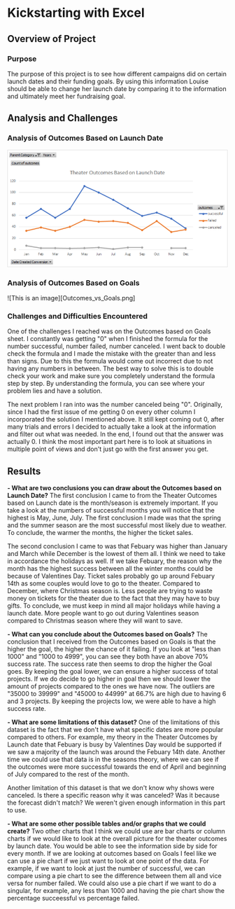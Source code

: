 # Kickstarting with Excel

## Overview of Project

### Purpose
The purpose of this project is to see how different campaigns did on certain launch dates and their funding goals. By using this 
information Louise should be able to change her launch date by comparing it to the information and
ultimately meet her fundraising goal. 

## Analysis and Challenges

### Analysis of Outcomes Based on Launch Date
![This is an image](https://github.com/clarosjorge21/kickstarter-analysis/blob/412954e122dc7888887e650629fd3d83f262243b/Theater_Outcomes_vs_Launch.png)

### Analysis of Outcomes Based on Goals
![This is an image][Outcomes_vs_Goals.png]

### Challenges and Difficulties Encountered
One of the challenges I reached was on the Outcomes based on Goals sheet. 
I constantly was getting "0" when I finished the formula for the number successful, number failed, number canceled.
I went back to double check the formula and I made the mistake with the greater than and less than signs. 
Due to this the formula would come out incorrect due to not having any numbers in between.
The best way to solve this is to double check your work and make sure you completely understand the formula step by step.
By understanding the formula, you can see where your problem lies and have a solution.

The next problem I ran into was the number canceled being "0". Originally, since I had the first issue of me getting 0
on every other column I incorporated the solution I mentioned above. It still kept coming out 0, after many trials and errors 
I decided to actually take a look at the information and filter out what was needed. In the end, I found out that the answer
was actually 0. I think the most important part here is to look at situations in multiple point of views and don't just go with
the first answer you get. 


## Results

**- What are two conclusions you can draw about the Outcomes based on Launch Date?**
The first conclusion I came to from the Theater Outcomes based on Launch date is the month/season is extremely important.
If you take a look at the numbers of successful months you will notice that the highest is May, June, July. 
The first conclusion I made was that the spring and the summer season are the most successful most likely due to weather. 
To conclude, the warmer the months, the higher the ticket sales. 

The second conclusion I came to was that Febuary was higher than January and March while December is the lowest of them all.
I think we need to take in accordance the holidays as well. If we take Febuary, the reason why the month has the highest success between
all the winter months could be because of Valentines Day. Ticket sales probably go up around Febuary 14th as some couples would love to go to the theater.
Compared to December, where Christmas season is. Less people are trying to waste money on tickets for the theater due to the fact that they may have to buy gifts.
To conclude, we must keep in mind all major holidays while having a launch date. 
More people want to go out during Valentines season compared to Christmas season where they will want to save. 


**- What can you conclude about the Outcomes based on Goals?**
The conclusion that I received from the Outcomes based on Goals is that the higher the goal, the higher the chance of it failing. 
If you look at "less than 1000" and "1000 to 4999", you can see they both have an above 70% success rate.
The success rate then seems to drop the higher the Goal goes. 
By keeping the goal lower, we can ensure a higher success of total projects. 
If we do decide to go higher in goal then we should lower the amount of projects compared to the ones we have now.
The outliers are "35000 to 39999" and "45000 to 44999" at 66.7% are high due to having 6 and 3 projects.
By keeping the projects low, we were able to have a high success rate.

**- What are some limitations of this dataset?**
One of the limitations of this dataset is the fact that we don't have what specific dates are more popular compared to others.
For example, my theory in the Theater Outcomes by Launch date that Febuary is busy by Valentines Day would be supported if 
we saw a majority of the launch was around the Febuary 14th date. Another time we could use that data is in the seasons theory, 
where we can see if the outcomes were more successful towards the end of April and beginning of July compared to the rest of the month. 

Another limitation of this dataset is that we don't know why shows were canceled. Is there a specific reason why it was canceled?
Was it because the forecast didn't match? We weren't given enough information in this part to use. 

**- What are some other possible tables and/or graphs that we could create?**
Two other charts that I think we could use are bar charts or column charts if we would like to look at the overall picture 
for the theater outcomes by launch date. You would be able to see the information side by side for every month.
If we are looking at outcomes based on Goals I feel like we can use a pie chart if we
just want to look at one point of the data. For example, if we want to look at just the number of successful, we can compare using a pie chart 
to see the difference between them all and vice versa for number failed. We could also use a pie chart if we want to do a singular, for example, any less than 1000 
and having the pie chart show the percentage succeessful vs percentage failed.
